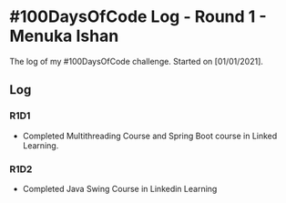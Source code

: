 # #100DaysOfCode Log - Round 1 - Menuka Ishan

The log of my #100DaysOfCode challenge. Started on [01/01/2021].

## Log

### R1D1 

* Completed Multithreading Course and Spring Boot course in Linked Learning.

### R1D2

* Completed Java Swing Course in Linkedin Learning
